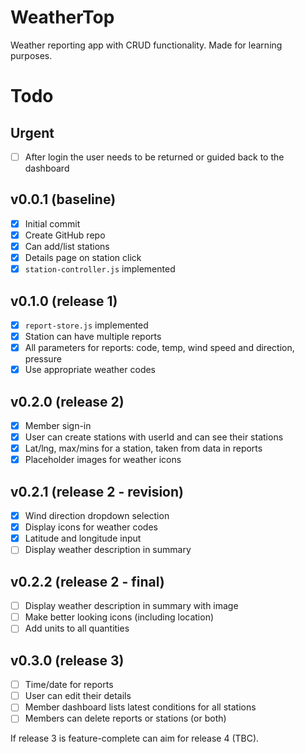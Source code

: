 # WeatherTop

Weather reporting app with CRUD functionality.
Made for learning purposes.

# Todo

## Urgent

- [ ] After login the user needs to be returned or guided back to the dashboard

## v0.0.1 (baseline)

- [x] Initial commit
- [x] Create GitHub repo
- [x] Can add/list stations
- [x] Details page on station click
- [x] `station-controller.js` implemented

## v0.1.0 (release 1)

- [x] `report-store.js` implemented
- [x] Station can have multiple reports
- [x] All parameters for reports: code, temp, wind speed and direction, pressure
- [x] Use appropriate weather codes

## v0.2.0 (release 2)

- [x] Member sign-in
- [x] User can create stations with userId and can see their stations
- [x] Lat/lng, max/mins for a station, taken from data in reports
- [x] Placeholder images for weather icons

## v0.2.1 (release 2 - revision)

- [x] Wind direction dropdown selection
- [x] Display icons for weather codes
- [x] Latitude and longitude input
- [ ] Display weather description in summary

## v0.2.2 (release 2 - final)

- [ ] Display weather description in summary with image
- [ ] Make better looking icons (including location)
- [ ] Add units to all quantities

## v0.3.0 (release 3)

- [ ] Time/date for reports
- [ ] User can edit their details
- [ ] Member dashboard lists latest conditions for all stations
- [ ] Members can delete reports or stations (or both)

If release 3 is feature-complete can aim for release 4 (TBC).
